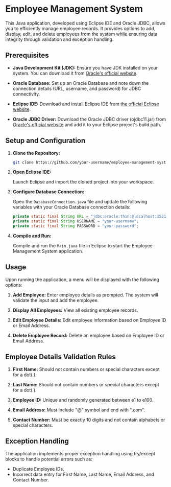 # Employee Management System

This Java application, developed using Eclipse IDE and Oracle JDBC, allows you to efficiently manage employee records. It provides options to add, display, edit, and delete employees from the system while ensuring data integrity through validation and exception handling.

## Prerequisites

- **Java Development Kit (JDK):** Ensure you have JDK installed on your system. You can download it from [Oracle's official website](https://www.oracle.com/java/technologies/javase-jdk11-downloads.html).

- **Oracle Database:** Set up an Oracle Database and note down the connection details (URL, username, and password) for JDBC connectivity.

- **Eclipse IDE:** Download and install Eclipse IDE from [the official Eclipse website](https://www.eclipse.org/downloads/).

- **Oracle JDBC Driver:** Download the Oracle JDBC driver (ojdbc11.jar) from [Oracle's official website](https://www.oracle.com/database/technologies/appdev/jdbc-downloads.html) and add it to your Eclipse project's build path.

## Setup and Configuration

1. **Clone the Repository:**
   
   ```bash
   git clone https://github.com/your-username/employee-management-system.git
   ```

2. **Open Eclipse IDE:**
   
   Launch Eclipse and import the cloned project into your workspace.

3. **Configure Database Connection:**

   Open the `DatabaseConnection.java` file and update the following variables with your Oracle Database connection details:

   ```java
   private static final String URL = "jdbc:oracle:thin:@localhost:1521:orcl";
   private static final String USERNAME = "your-username";
   private static final String PASSWORD = "your-password";
   ```

4. **Compile and Run:**

   Compile and run the `Main.java` file in Eclipse to start the Employee Management System application.

## Usage

Upon running the application, a menu will be displayed with the following options:

1. **Add Employee:** Enter employee details as prompted. The system will validate the input and add the employee.

2. **Display All Employees:** View all existing employee records.

3. **Edit Employee Details:** Edit employee information based on Employee ID or Email Address.

4. **Delete Employee Record:** Delete an employee based on Employee ID or Email Address.

## Employee Details Validation Rules

1. **First Name:** Should not contain numbers or special characters except for a dot(.).

2. **Last Name:** Should not contain numbers or special characters except for a dot(.).

3. **Employee ID:** Unique and randomly generated between e1 to e100.

4. **Email Address:** Must include "@" symbol and end with ".com".

5. **Contact Number:** Must be exactly 10 digits and not contain alphabets or special characters.

## Exception Handling

The application implements proper exception handling using try/except blocks to handle potential errors such as:

- Duplicate Employee IDs.
- Incorrect data entry for First Name, Last Name, Email Address, and Contact Number.
